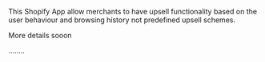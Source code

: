 This Shopify App allow merchants to have upsell functionality based on the user behaviour and browsing history not predefined upsell schemes.


More details sooon

........



